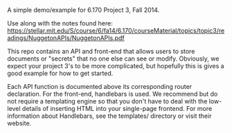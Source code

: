 A simple demo/example for 6.170 Project 3, Fall 2014.

Use along with the notes found here:
https://stellar.mit.edu/S/course/6/fa14/6.170/courseMaterial/topics/topic3/readings/NuggetonAPIs/NuggetonAPIs.pdf

This repo contains an API and front-end that allows users to store documents or "secrets" that no one else can see or modify. Obviously, we expect your project 3's to be more complicated, but hopefully this is gives a good example for how to get started.

Each API function is documented above its corresponding router declaration. For the front-end, handlebars is used. We recommend but do not require a templating engine so that you don't have to deal with the low-level details of inserting HTML into your single-page frontend. For more information about Handlebars, see the templates/ directory or visit their website.
